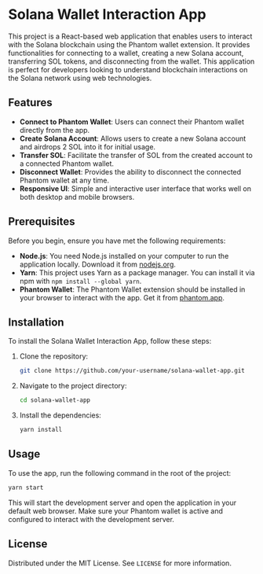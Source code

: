 # Solana Wallet Interaction App

This project is a React-based web application that enables users to interact with the Solana blockchain using the Phantom wallet extension. It provides functionalities for connecting to a wallet, creating a new Solana account, transferring SOL tokens, and disconnecting from the wallet. This application is perfect for developers looking to understand blockchain interactions on the Solana network using web technologies.

## Features

- **Connect to Phantom Wallet**: Users can connect their Phantom wallet directly from the app.
- **Create Solana Account**: Allows users to create a new Solana account and airdrops 2 SOL into it for initial usage.
- **Transfer SOL**: Facilitate the transfer of SOL from the created account to a connected Phantom wallet.
- **Disconnect Wallet**: Provides the ability to disconnect the connected Phantom wallet at any time.
- **Responsive UI**: Simple and interactive user interface that works well on both desktop and mobile browsers.

## Prerequisites

Before you begin, ensure you have met the following requirements:

- **Node.js**: You need Node.js installed on your computer to run the application locally. Download it from [nodejs.org](https://nodejs.org/).
- **Yarn**: This project uses Yarn as a package manager. You can install it via npm with `npm install --global yarn`.
- **Phantom Wallet**: The Phantom Wallet extension should be installed in your browser to interact with the app. Get it from [phantom.app](https://phantom.app/).

## Installation

To install the Solana Wallet Interaction App, follow these steps:

1. Clone the repository:
   ```bash
   git clone https://github.com/your-username/solana-wallet-app.git
   ```
2. Navigate to the project directory:
   ```bash
   cd solana-wallet-app
   ```
3. Install the dependencies:
   ```bash
   yarn install
   ```

## Usage

To use the app, run the following command in the root of the project:

```bash
yarn start
```

This will start the development server and open the application in your default web browser. Make sure your Phantom wallet is active and configured to interact with the development server.



## License

Distributed under the MIT License. See `LICENSE` for more information.
